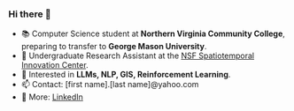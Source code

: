 ### Hi there 👋

- 📚 Computer Science student at **Northern Virginia Community College**, preparing to transfer to **George Mason University**.
- 🔬 Undergraduate Research Assistant at the [NSF Spatiotemporal Innovation Center](https://www.stcenter.net/).
- 🚀 Interested in **LLMs, NLP, GIS, Reinforcement Learning**.
- 📫 Contact: [first name].[last name]@yahoo.com
- 📄 More: [LinkedIn](www.linkedin.com/in/yahya-masri)
